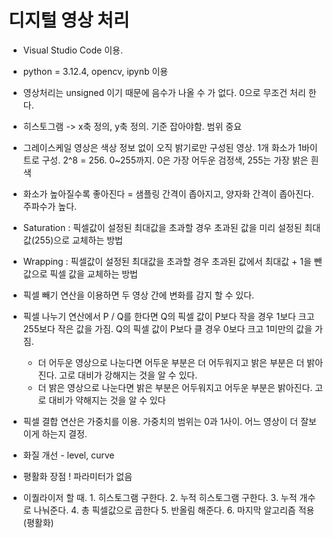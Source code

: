 # 디지털 영상 처리
- Visual Studio Code 이용.
- python = 3.12.4, opencv, ipynb 이용

- 영상처리는 unsigned 이기 때문에 음수가 나올 수 가 없다. 0으로 무조건 처리 한다.
- 히스토그램 -> x축 정의, y축 정의. 기준 잡아야함. 범위 중요
- 그레이스케일 영상은 색상 정보 없이 오직 밝기로만 구성된 영상. 1개 화소가 1바이트로 구성. 2^8 = 256. 0~255까지. 0은 가장 어두운 검정색, 255는 가장 밝은 흰색
- 화소가 높아질수록 좋아진다 = 샘플링 간격이 좁아지고, 양자화 간격이 좁아진다. 주파수가 높다.
- Saturation : 픽셀값이 설정된 최대값을 초과할 경우 초과된 값을 미리 설정된 최대값(255)으로 교체하는 방법
- Wrapping : 픽셀값이 설정된 최대값을 초과할 경우 초과된 값에서 최대값 + 1을 뺀 값으로 픽셀 값을 교체하는 방법
- 픽셀 빼기 연산을 이용하면 두 영상 간에 변화를 감지 할 수 있다.
- 픽셀 나누기 연산에서 P / Q를 한다면 Q의 픽셀 값이 P보다 작을 경우 1보다 크고 255보다 작은 값을 가짐. Q의 픽셀 값이 P보다 클 경우 0보다 크고 1미만의 값을 가짐.
    - 더 어두운 영상으로 나눈다면 어두운 부분은 더 어두워지고 밝은 부분은 더 밝아진다. 고로 대비가 강해지는 것을 알 수 있다.
    - 더 밝은 영상으로 나눈다면 밝은 부분은 어두워지고 어두운 부분은 밝아진다. 고로 대비가 약해지는 것을 알 수 있다
- 픽셀 결합 연산은 가중치를 이용. 가중치의 범위는 0과 1사이. 어느 영상이 더 잘보이게 하는지 결정.
- 화질 개선 - level, curve
- 평활화 장점 ! 파라미터가 없음
- 이퀄라이저 할 때. 1. 히스토그램 구한다. 2. 누적 히스토그램 구한다. 3. 누적 개수로 나눠준다. 4. 총 픽셀값으로 곱한다 5. 반올림 해준다. 6. 마지막 알고리즘 적용 (평활화)